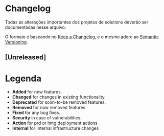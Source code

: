 # Changelog

Todas as alterações importantes dos projetos de solutions deverão ser documentadas nesse arquivo.

O formato é baseando no [Keep a Changelog](https://keepachangelog.com/en/1.1.0/),
e o mesmo adere ao [Semantic Versioning](https://semver.org/spec/v2.0.0.html).

## [Unreleased]

# Legenda

- **Added** for new features.
- **Changed** for changes in existing functionality.
- **Deprecated** for soon-to-be removed features.
- **Removed** for now removed features.
- **Fixed** for any bug fixes.
- **Security** in case of vulnerabilities.
- **Action** for prd or hmg deployment actions
- **Internal** for internal infrastructure changes
